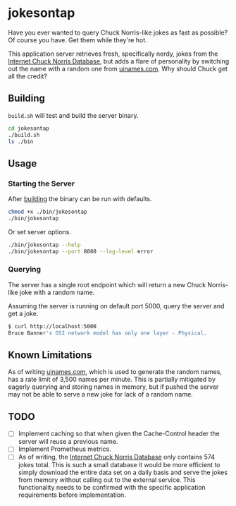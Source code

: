 # jokesontap
Have you ever wanted to query Chuck Norris-like jokes as fast as possible?  Of course you have.  Get them while
they're hot.

This application server retrieves fresh, specifically nerdy, jokes from the
[Internet Chuck Norris Database](http://www.icndb.com/), but adds a flare of personality by switching out the
name with a random one from [uinames.com](https://uinames.com/). Why should Chuck get all the credit?

## Building
`build.sh` will test and build the server binary.
```bash
cd jokesontap
./build.sh
ls ./bin
```

## Usage

### Starting the Server
After [building](#building) the binary can be run with defaults.
```bash
chmod +x ./bin/jokesontap
./bin/jokesontap 
```

Or set server options.
```bash
./bin/jokesontap --help
./bin/jokesontap --port 8080 --log-level error
```

### Querying
The server has a single root endpoint which will return a new Chuck Norris-like joke with a random name.

Assuming the server is running on default port 5000, query the server and get a joke.
```bash
$ curl http://localhost:5000
Bruce Banner's OSI network model has only one layer - Physical.
```

## Known Limitations
As of writing [uinames.com](https://uinames.com/), which is used to generate the random names, has a rate limit of 3,500
names per minute.  This is partially mitigated by eagerly querying and storing names in memory, but if pushed the server
may not be able to serve a new joke for lack of a random name.

## TODO
- [ ] Implement caching so that when given the Cache-Control header the server will reuse a previous name.
- [ ] Implement Prometheus metrics.
- [ ] As of writing, the [Internet Chuck Norris Database](http://www.icndb.com/) only contains 574 jokes total.  This
is such a small database it would be more efficient to simply download the entire data set on a daily basis and serve
the jokes from memory without calling out to the external service.  This functionality needs to be confirmed with the
specific application requirements before implementation.
